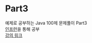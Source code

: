 # Part3
예제로 공부하는 Java 100제 문제풀이 Part3   
[인프런](https://www.inflearn.com/, '클릭하면 해당 사이트로 이동합니다')을 통해 공부   
[강의 링크](https://www.inflearn.com/course/%EC%9E%90%EB%B0%94-100%EC%A0%9C-3, '클릭하면 해당 사이트로 이동합니다')
